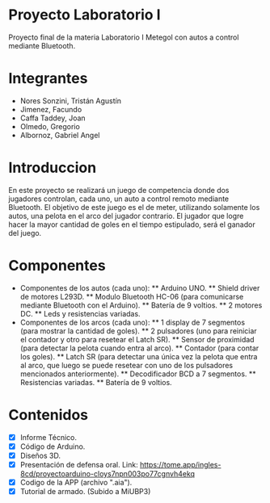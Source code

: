 # Proyecto Laboratorio I
Proyecto final de la materia Laboratorio I
Metegol con autos a control mediante Bluetooth.

# Integrantes
* Nores Sonzini, Tristán Agustín
* Jimenez, Facundo
* Caffa Taddey, Joan
* Olmedo, Gregorio
* Albornoz, Gabriel Angel

# Introduccion
En este proyecto se realizará un juego de competencia donde dos jugadores
controlan, cada uno, un auto a control remoto mediante Bluetooth. El objetivo de
este juego es el de meter, utilizando solamente los autos, una pelota en el arco del
jugador contrario. El jugador que logre hacer la mayor cantidad de goles en el
tiempo estipulado, será el ganador del juego.

# Componentes
* Componentes de los autos (cada uno):
** Arduino UNO.
** Shield driver de motores L293D.
** Modulo Bluetooth HC-06 (para comunicarse mediante Bluetooth con el Arduino).
** Batería de 9 voltios.
** 2 motores DC.
** Leds y resistencias variadas.
* Componentes de los arcos (cada uno):
** 1 display de 7 segmentos (para mostrar la cantidad de goles).
** 2 pulsadores (uno para reiniciar el contador y otro para resetear el Latch SR).
** Sensor de proximidad (para detectar la pelota cuando entra al arco).
** Contador (para contar los goles).
** Latch SR (para detectar una única vez la pelota que entra al arco, que luego se puede resetear con uno de los pulsadores mencionados anteriormente).
** Decodificador BCD a 7 segmentos.
** Resistencias variadas.
** Batería de 9 voltios.


# Contenidos
- [x] Informe Técnico.
- [x] Código de Arduino.
- [x] Diseños 3D.
- [x] Presentación de defensa oral. Link: https://tome.app/ingles-8cd/proyectoarduino-cloys7npn003po77cgnvh4ekq
- [x] Codigo de la APP (archivo ".aia").
- [x] Tutorial de armado. (Subido a MiUBP3)

